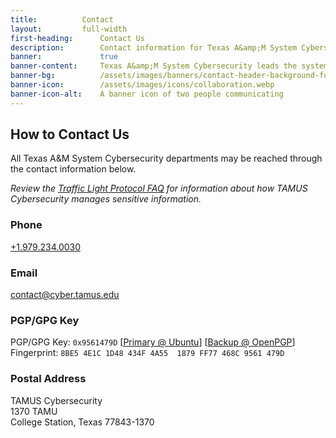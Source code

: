 ```yaml
---
title:		    Contact
layout: 	    full-width
first-heading:      Contact Us
description:        Contact information for Texas A&amp;M System Cybersecurity
banner:             true
banner-content:     Texas A&amp;M System Cybersecurity leads the system's effort to manage and reduce risk to our cyber infrastructure. We deliver resources and tools to our stakeholders to help them ensure a secure and resilient infrastructure.
banner-bg:          /assets/images/banners/contact-header-background-full.jpg
banner-icon:        /assets/images/icons/collaboration.webp
banner-icon-alt:    A banner icon of two people communicating
---
```


## How to Contact Us

All Texas A&amp;M System Cybersecurity departments may be reached through the contact information below.

_Review the [Traffic Light Protocol FAQ](https://us-cert.cisa.gov/tlp/) for information about how TAMUS Cybersecurity manages sensitive information._

### Phone

[+1.979.234.0030](tel:+19792340030)

### Email

[contact@cyber.tamus.edu](mailto:contact@cyber.tamus.edu)

### PGP/GPG Key

PGP/GPG Key: `0x9561479D` [[Primary @ Ubuntu](https://keyserver.ubuntu.com/pks/lookup?op=get&search=0x8be54e1c1d48434f4a551879ff77468c9561479d)] [[Backup @ OpenPGP](https://keys.openpgp.org/vks/v1/by-fingerprint/8BE54E1C1D48434F4A551879FF77468C9561479D)]<br />
Fingerprint: `8BE5 4E1C 1D48 434F 4A55  1879 FF77 468C 9561 479D`

### Postal Address

TAMUS Cybersecurity<br />
1370 TAMU<br />
College Station, Texas 77843-1370
